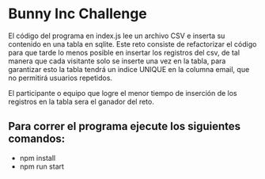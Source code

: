 # Bunny Inc Challenge

El código del programa en index.js lee un archivo CSV e inserta su contenido en una tabla en sqlite. Este reto consiste de refactorizar el código para que tarde lo menos posible en insertar los registros del csv, de tal manera que cada visitante solo se inserte una vez en la tabla, para garantizar esto la tabla tendrá un indice UNIQUE en la columna email, que no permitirá usuarios repetidos.

El participante o equipo que logre el menor tiempo de inserción de los registros en la tabla sera el ganador del reto.


## Para correr el programa ejecute los siguientes comandos:
* npm install
* npm run start
